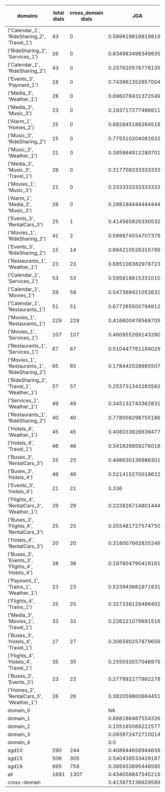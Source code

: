 | domains                                          |   total dials |   cross_domain dials | JGA                 | RSA                | TA                 | CDTA                 |   total turns |   cross-domain turns |
|--------------------------------------------------|---------------|----------------------|---------------------|--------------------|--------------------|----------------------|---------------|----------------------|
| ('Calendar_1', 'RideSharing_2', 'Travel_1')      |            43 |                    0 | 0.5698198198198198  | 0.8520294784580511 | 0.8423423423423423 | NA                   |           444 |                    0 |
| ('RideSharing_2', 'Services_1')                  |            26 |                    0 | 0.834983498349835   | 0.9662491732804234 | 0.9471947194719472 | NA                   |           303 |                    0 |
| ('Calendar_1', 'RideSharing_2')                  |            43 |                    0 | 0.33762057877813506 | 0.721754385964911  | 0.8681672025723473 | NA                   |           311 |                    0 |
| ('Events_3', 'Payment_1')                        |            18 |                    0 | 0.7439613526570048  | 0.9253466103968616 | 0.9033816425120773 | NA                   |           207 |                    0 |
| ('Media_3', 'Weather_1')                         |            28 |                    0 | 0.696078431372549   | 0.8833333333333332 | 0.9215686274509803 | NA                   |           204 |                    0 |
| ('Media_3', 'Music_3')                           |            23 |                    0 | 0.193717277486911   | 0.5858251307971981 | 0.7015706806282722 | NA                   |           191 |                    0 |
| ('Alarm_1', 'Homes_2')                           |            25 |                    0 | 0.8828451882845189  | 0.9787506961849067 | 0.9539748953974896 | NA                   |           239 |                    0 |
| ('Music_3', 'RideSharing_2')                     |            15 |                    0 | 0.7755102040816326  | 0.9469098277608915 | 0.9387755102040817 | NA                   |           147 |                    0 |
| ('Music_3', 'Weather_1')                         |            21 |                    0 | 0.38596491228070173 | 0.7393806602395553 | 0.8187134502923976 | NA                   |           171 |                    0 |
| ('Media_3', 'Music_3', 'Travel_1')               |            29 |                    0 | 0.3177083333333333  | 0.7869301754860343 | 0.8203125          | NA                   |           384 |                    0 |
| ('Movies_1', 'Music_3')                          |            21 |                    0 | 0.3333333333333333  | 0.7402640941434041 | 0.8032786885245902 | NA                   |           183 |                    0 |
| ('Alarm_1', 'Media_3', 'Music_3')                |            28 |                    0 | 0.2881944444444444  | 0.6645491836503075 | 0.7465277777777778 | NA                   |           288 |                    0 |
| ('Events_3', 'RentalCars_3')                     |            25 |                    1 | 0.41456582633053224 | 0.8589220746573683 | 0.7927170868347339 | 1.0                  |           357 |                    1 |
| ('Movies_1', 'RideSharing_2')                    |            41 |                    2 | 0.5699745547073791  | 0.9047821727257208 | 0.8982188295165394 | 1.0                  |           393 |                    2 |
| ('Events_3', 'RideSharing_2')                    |            15 |                   14 | 0.6842105263157895  | 0.8996685606060605 | 0.8486842105263158 | 0.0                  |           152 |                   14 |
| ('Restaurants_1', 'Weather_1')                   |            23 |                   23 | 0.6851063829787234  | 0.915450752950753  | 0.8680851063829788 | 0.038461538461538464 |           235 |                   26 |
| ('Calendar_1', 'Services_1')                     |            53 |                   53 | 0.5958188153310104  | 0.8860013663585096 | 0.8153310104529616 | 0.16923076923076924  |           574 |                   65 |
| ('Calendar_1', 'Movies_1')                       |            59 |                   59 | 0.5473684210526316  | 0.868651462946454  | 0.8017543859649123 | 0.05194805194805195  |           570 |                   77 |
| ('Calendar_1', 'Restaurants_1')                  |            51 |                   51 | 0.6772655007949125  | 0.935466072461022  | 0.8457869634340223 | 0.1527777777777778   |           629 |                   72 |
| ('Movies_1', 'Restaurants_1')                    |           229 |                  229 | 0.4166004765687053  | 0.8544158341079049 | 0.7863383637807784 | 0.0                  |          2518 |                  305 |
| ('Movies_1', 'Services_1')                       |           107 |                  107 | 0.4609552691432904  | 0.8556778034719231 | 0.8043972706595905 | 0.009345794392523364 |          1319 |                  214 |
| ('Restaurants_1', 'Services_1')                  |            67 |                   67 | 0.5104477611940299  | 0.908849375361722  | 0.7950248756218905 | 0.022058823529411766 |          1005 |                  136 |
| ('Movies_1', 'Restaurants_1', 'RideSharing_2')   |            65 |                   65 | 0.17844202898550723 | 0.7877136982613655 | 0.707427536231884  | 0.050505050505050504 |          1104 |                  198 |
| ('RideSharing_2', 'Travel_1', 'Weather_1')       |            57 |                   57 | 0.2537313432835821  | 0.7785285081774652 | 0.7649253731343284 | 0.05263157894736842  |           536 |                   57 |
| ('Services_1', 'Weather_1')                      |            49 |                   49 | 0.34513274336283184 | 0.8179577464788728 | 0.8495575221238938 | 0.4421052631578947   |           452 |                   95 |
| ('Restaurants_1', 'RideSharing_2')               |            40 |                   40 | 0.7780082987551867  | 0.9534898506820748 | 0.8817427385892116 | 0.0                  |           482 |                   40 |
| ('Hotels_4', 'Weather_1')                        |            45 |                   45 | 0.4080338266384778  | 0.8521205357142854 | 0.8202959830866807 | 0.14                 |           473 |                   50 |
| ('Hotels_4', 'Travel_1')                         |            46 |                   46 | 0.3416289592760181  | 0.7614781616575887 | 0.7714932126696833 | 0.02127659574468085  |           442 |                   47 |
| ('Buses_3', 'RentalCars_3')                      |            25 |                   25 | 0.4986301369863014  | 0.9049295290796707 | 0.8821917808219178 | 0.8372093023255814   |           365 |                   43 |
| ('Buses_3', 'Hotels_4')                          |            49 |                   49 | 0.521415270018622   | 0.8820423693632404 | 0.8361266294227188 | 0.15517241379310345  |           537 |                   58 |
| ('Events_3', 'Hotels_4')                         |            21 |                   21 | 0.336               | 0.7834589109905565 | 0.764              | 0.08333333333333333  |           250 |                   24 |
| ('Flights_4', 'RentalCars_3', 'Weather_1')       |            29 |                   29 | 0.22382671480144403 | 0.7985287282162278 | 0.7111913357400722 | 0.1076923076923077   |           277 |                   65 |
| ('Buses_3', 'Flights_4', 'RentalCars_3')         |            25 |                   25 | 0.3554817275747508  | 0.799442832197768  | 0.770764119601329  | 0.10344827586206896  |           301 |                   58 |
| ('Hotels_4', 'RentalCars_3')                     |            20 |                   20 | 0.31800766283524906 | 0.8378928412060939 | 0.8544061302681992 | 0.09523809523809523  |           261 |                   21 |
| ('Buses_3', 'Events_3', 'Flights_4', 'Hotels_4') |            38 |                   38 | 0.19760479041916168 | 0.6870290184492017 | 0.6916167664670658 | 0.06451612903225806  |           668 |                  155 |
| ('Payment_1', 'Trains_1', 'Weather_1')           |            23 |                   23 | 0.523943661971831   | 0.8734251565714419 | 0.819718309859155  | 0.4444444444444444   |           355 |                   27 |
| ('Flights_4', 'Trains_1')                        |            25 |                   25 | 0.3273381294964029  | 0.7832780619297464 | 0.7877697841726619 | 0.0                  |           278 |                   25 |
| ('Media_3', 'Movies_1', 'Travel_1')              |            33 |                   33 | 0.2262210796915167  | 0.7911457664826937 | 0.8277634961439588 | 0.10810810810810811  |           389 |                   37 |
| ('Buses_3', 'Hotels_4', 'Travel_1')              |            27 |                   27 | 0.30659025787965616 | 0.8356610155717292 | 0.7707736389684814 | 0.05172413793103448  |           349 |                   58 |
| ('Flights_4', 'Hotels_4', 'Travel_1')            |            35 |                   35 | 0.2550335570469799  | 0.8102407415639264 | 0.727069351230425  | 0.12658227848101267  |           447 |                   79 |
| ('Buses_3', 'Events_3')                          |            23 |                   23 | 0.277992277992278   | 0.7714976064778433 | 0.7413127413127413 | 0.04                 |           259 |                   25 |
| ('Homes_2', 'RentalCars_3', 'Weather_1')         |            26 |                   26 | 0.38205980066445183 | 0.8670339105339102 | 0.7475083056478405 | 0.2222222222222222   |           301 |                   36 |
| domain_0                                         |               |                      | NA                  | NA                 | NA                 | NA                   |             0 |                    0 |
| domain_1                                         |               |                      | 0.8881864875543264  | 0.9496619993254641 | 0.9412616883972079 | NA                   |          7593 |                    0 |
| domain_2                                         |               |                      | 0.15516506922257722 | 0.7825228847948631 | 0.7091586794462194 | 0.09168564920273349  |          9390 |                 1756 |
| domain_3                                         |               |                      | 0.09397247271001424 | 0.774955968106951  | 0.7460844803037494 | 0.16262975778546712  |          2107 |                  289 |
| domain_4                                         |               |                      | 0.0                 | 0.5866873582214138 | 0.6115384615384616 | 0.0                  |           260 |                   65 |
| sgd10                                            |           290 |                  244 | 0.4089446589446589  | 0.82600938015017   | 0.8088803088803089 | 0.2132564841498559   |          3108 |                  347 |
| sgd15                                            |           506 |                  305 | 0.5404385334291877  | 0.8656537307016345 | 0.831236520488857  | 0.07073170731707316  |          5564 |                  410 |
| sgd19                                            |           895 |                  758 | 0.38593369544858586 | 0.8306253092492661 | 0.7864768683274022 | 0.07760532150776053  |         10678 |                 1353 |
| all                                              |          1691 |                 1307 | 0.4340568475452196  | 0.8399636977126147 | 0.8029457364341085 | 0.0985781990521327   |         19350 |                 2110 |
| cross-domain                                     |               |                      | 0.41387513662958914 | 0.8424159030723501 | 0.7908442101202341 | 0.0985781990521327   |         15553 |                 2110 |
